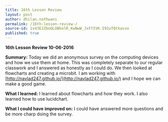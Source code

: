 ```yaml
---
title: 16th Lesson Review 
layout: post
author: dhilan.nathwani
permalink: /16th-lesson-review-/
source-id: 1v43EJZboQLOBkelR_KwNwW_JxFYIVK-I92uTQtkavso
published: true
---
```

**16th Lesson Review 10-06-2016**

**Summary:** Today we did an anonymous survey on the computing devices and how we use them at home. This was completely separate to our regular classwork and I answered as honestly as I could do. We then looked at flowcharts and creating a microbit. I am working with [http://navlad247.github.io/](http://navlad247.github.io/) and I hope we can make a good game.

**What I learned:** I learned about flowcharts and how they work. I also learned how to use lucidchart.

**What I could have improved on:** I could have answered more questions and be more charp doing the survey. 

